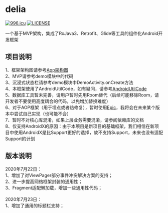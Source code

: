 # delia
[![996.icu](https://img.shields.io/badge/link-996.icu-red.svg)](https://996.icu)
[![LICENSE](https://img.shields.io/badge/license-Anti%20996-blue.svg)](https://github.com/996icu/996.ICU/blob/master/LICENSE)<br>

一个基于MVP架构，集成了RxJava3、Retrofit、Glide等工具的组件化Android开发框架

## 项目说明
1、框架架构图请参考[App架构图](App架构图.png)<br>
2、MVP请参考demo模块中的代码<br>
3、沉浸式状态栏请参考demo模块中DemoActivity.onCreate方法<br>
4、本框架使用了AndroidUtilCode，如有疑问，请参考[AndroidUtilCode](https://github.com/Blankj/AndroidUtilCode/blob/master/lib/utilcode/README-CN.md)<br>
5、数据库工具暂未完善，请用户暂时先用Room替代（后续可能移除Room，请开发者不要使用高度耦合的代码，以免增加替换难度）<br>
6、对于AOP框架（用于埋点或者热修复），暂时使用[Epic](https://github.com/tiann/epic.git)，我将会在未来某个版本中尝试自己实现（也可能不会）<br>
7、暂时不对核心库混淆，如果上层业务需要混淆，请参阅依赖库的文档<br>
8、仅支持AndroidX的原因：由于本项目是新项目的基础框架，我们相信在新项目中使用AndroidX是比Support更好的选择，故不支持Support，未来也没有适配Support的计划<br>

## 版本说明
2020年7月22日：<br>
1、增加了对ViewPager部分事件冲突解决方案的支持；<br>
2、进一步提高网络框架封装的通用性；<br>
3、Fragment适配懒加载，增加一些通用性代码；<br>
<br>
2020年7月23日：<br>
1、增加了通用的标题栏支持；<br>
